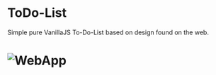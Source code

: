 # ToDo-List

Simple pure VanillaJS To-Do-List based on design found on the web.

# ![WebApp](https://iharsh234.github.io/WebApp/images/demo/demo_landing.JPG)
